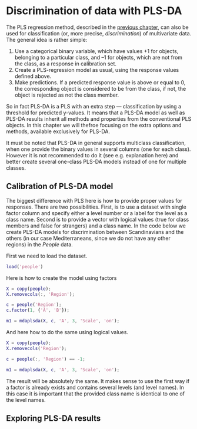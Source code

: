 # Discrimination of data with PLS-DA

The PLS regression method, described in the [previous chapter](chapter6/text.md), can also be used for classification (or, more precise, *discrimination*) of multivariate data. The general idea is rather simple:

1. Use a categorical binary variable, which have values +1 for objects, belonging to a particular class, and –1 for objects, which are not from the class, as a response in calibration set.
2. Create a PLS-regression model as usual, using the response values defined above.
3. Make predictions. If a predicted response value is above or equal to 0, the corresponding object is considered to be from the class, if not, the object is rejected as not the class member.

So in fact PLS-DA is a PLS with an extra step — classification by using a threshold for predicted y-values. It means that a PLS-DA model as well as PLS-DA results inherit all methods and properties from the conventional PLS objects. In this chapter we will thefroe focusing on the extra options and methods, available exclusively for PLS-DA.

It must be noted that PLS-DA in general supports multiclass classification, when one provide the binary values in several columns (one for each class). However it is not recommended to do it (see e.g. explanation here) and better create several one-class PLS-DA models instead of one for multiple classes. 

## Calibration of PLS-DA model

The biggest difference with PLS here is how to provide proper values for responses. There are two possibilities. First, is to use a dataset with single factor column and specify either a level number or a label for the level as a class name. Second is to provide a vector with logical values (true for class members and false for strangers) and a class name. In the code below we create PLS-DA models for discrimination between Scandinavians and the others (in our case Mediterraneans, since we do not have any other regions) in the *People* data. 

First we need to load the dataset.
```matlab
load('people')
```

Here is how to create the model using factors
```matlab
X = copy(people);
X.removecols(:, 'Region');

c = people('Region');
c.factor(1, {'A', 'B'});

m1 = mdaplsda(X, c, 'A', 3, 'Scale', 'on');
```

And here how to do the same using logical values.
```matlab
X = copy(people);
X.removecols('Region');

c = people(:, 'Region') == -1;

m1 = mdaplsda(X, c, 'A', 3, 'Scale', 'on');
```

The result will be absolutely the same. It makes sense to use the first way if a factor is already exists and contains several levels (and level names). In this case it is important that the provided class name is identical to one of the level names.

## Exploring PLS-DA results


